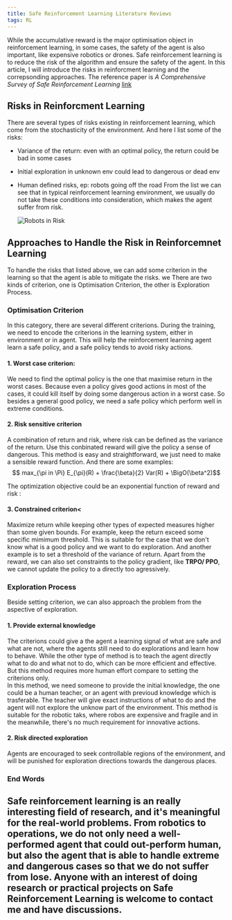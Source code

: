```yaml
---
title: Safe Reinforcement Learning Literature Reviews
tags: RL
---
```


While the accumulative reward is the major optimisation object in reinforcement learning, in some cases, the safety of the agent is also important, like expensive robotics or drones. Safe reinforcement learning is to reduce the risk of
            the algorithm and ensure the safety of the agent. In this article, I will introduce the risks in reinforcment learning and the correpsonding approaches. The reference paper is <i>A Comprehensive Survey of Safe Reinforcement Learning </i>
            <a href="http://www.jmlr.org/papers/volume16/garcia15a/garcia15a.pdf">link</a>

## Risks in Reinforcment Learning

 There are several types of risks existing in reinforcement learning, which come from the stochasticity of the environment. And here I list some of the risks:

- Variance of the return: even with an optimal policy, the return could be bad in some cases
- Initial exploration in unknown env could lead to dangerous or dead env 
- Human defined risks, ep: robots going off the road
                From the list we can see that in typical reinforcement learning environment, we usually do not take these conditions into consideration, which makes the agent suffer from risk.


  ![Robots in Risk](https://media.giphy.com/media/N8wR1WZobKXaE/giphy.gif") 

## Approaches to Handle the Risk in Reinforcemnet Learning 

To handle the risks that listed above, we can add some criterion in the learning so that the agent is able to mitigate the risks. we There are two kinds of criterion, one is Optimisation Criterion, the other is Exploration Process.

### Optimisation Criterion
  In this category, there are several different criterions. During the training, we need to encode the criterions in the learning system, either in environment or in agent. This will help the reinforcement learning agent learn a safe policy, and a safe
                policy tends to avoid risky actions.

#### 1. Worst case criterion:
 We need to find the optimal policy is the one that maximise return in the worst cases. Because even a policy gives good actions in most of the cases, it could kill itself by doing some dangerous action in a worst case. So besides
                a general good policy, we need a safe policy which perform well in extreme conditions.
#### 2. Risk sensitive criterion
A combination of return and risk, where risk can be defined as the variance of the return. Use this conbinated reward will give the policy a sense of dangerous. This method is easy and straightforward, we just need to make a sensible
                reward function. And there are some examples:
$$ max_{\pi in \Pi} E_{\pi}(R) + \frac{\beta}{2} Var(R) + \BigO(\beta^2)$$  

The optimization objective could be an exponential function of reward and risk :

#### 3. Constrained criterion<
Maximize return while keeping other types of expected measures higher than some given bounds. For example, keep the return exceed some specific mimimum threshold. This is suitable for the case that we don't know what is a good policy
                and we want to do exploration. And another example is to set a threshold of the variance of return. Apart from the reward, we can also set constraints to the policy gradient, like <b>TRPO/ PPO</b>, we cannot update the policy to a directly
                too agressively.

### Exploration Process
 Beside setting criterion, we can also approach the problem from the aspective of exploration.

#### 1. Provide external knowledge
 The criterions could give a the agent a learning signal of what are safe and what are not, where the agents still need to do explorations and learn how to behave. While the other type of method is to teach the agent directly what
                to do and what not to do, which can be more efficient and effective. But this method requires more human effort compare to setting the criterions only.
                <br> In this method, we need someone to provide the initial knowledge, the one could be a human teacher, or an agent with previoud knowledge which is trasferable. The teacher will give exact instructions of what to do and the agent will
                not explore the unknow part of the environment. This method is suitable for the robotic taks, where robos are expensive and fragile and in the meanwhile, there's no much requirement for innovative actions.

#### 2.  Risk directed exploration 
Agents are encouraged to seek controllable regions of the environment, and will be punished for exploration directions towards the dangerous places.


### End Words
Safe reinforcement learning is an really interesting field of research, and it's meaningful for the real-world problems. From robotics to operations, we do not only need a well-performed agent that could out-perform human, but also the agent that is able
                to handle extreme and dangerous cases so that we do not suffer from lose. Anyone with an interest of doing research or practical projects on Safe Reinforcement Learning is welcome to contact me and have discussions.
---

